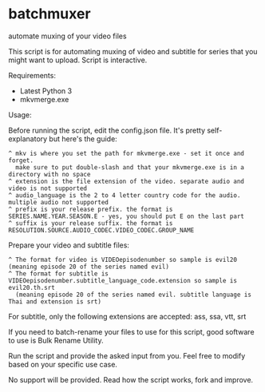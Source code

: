 # batchmuxer
automate muxing of your video files

This script is for automating muxing of video and subtitle for series that you might want to upload. Script is interactive.

Requirements:

- Latest Python 3
- mkvmerge.exe

Usage:

Before running the script, edit the config.json file. It's pretty self-explanatory but here's the guide:
```
^ mkv is where you set the path for mkvmerge.exe - set it once and forget.
  make sure to put double-slash and that your mkvmerge.exe is in a directory with no space
^ extension is the file extension of the video. separate audio and video is not supported
^ audio_language is the 2 to 4 letter country code for the audio. multiple audio not supported
^ prefix is your release prefix. the format is SERIES.NAME.YEAR.SEASON.E - yes, you should put E on the last part
^ suffix is your release suffix. the format is RESOLUTION.SOURCE.AUDIO_CODEC.VIDEO_CODEC.GROUP_NAME
```
Prepare your video and subtitle files:
```
^ The format for video is VIDEOepisodenumber so sample is evil20 (meaning episode 20 of the series named evil)
^ The format for subtitle is VIDEOepisodenumber.subtitle_language_code.extension so sample is evil20.th.srt
  (meaning episode 20 of the series named evil. subtitle language is Thai and extension is srt)
```
For subtitle, only the following extensions are accepted: ass, ssa, vtt, srt

If you need to batch-rename your files to use for this script, good software to use is Bulk Rename Utility.


Run the script and provide the asked input from you. Feel free to modify based on your specific use case.

No support will be provided. Read how the script works, fork and improve.
